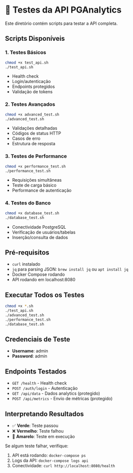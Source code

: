 # 🧪 Testes da API PGAnalytics

Este diretório contém scripts para testar a API completa.

## Scripts Disponíveis

### 1. Testes Básicos
```bash
chmod +x test_api.sh
./test_api.sh
```
- Health check
- Login/autenticação
- Endpoints protegidos
- Validação de tokens

### 2. Testes Avançados
```bash
chmod +x advanced_test.sh
./advanced_test.sh
```
- Validações detalhadas
- Códigos de status HTTP
- Casos de erro
- Estrutura de resposta

### 3. Testes de Performance
```bash
chmod +x performance_test.sh
./performance_test.sh
```
- Requisições simultâneas
- Teste de carga básico
- Performance de autenticação

### 4. Testes do Banco
```bash
chmod +x database_test.sh
./database_test.sh
```
- Conectividade PostgreSQL
- Verificação de usuários/tabelas
- Inserção/consulta de dados

## Pré-requisitos

- `curl` instalado
- `jq` para parsing JSON: `brew install jq` ou `apt install jq`
- Docker Compose rodando
- API rodando em localhost:8080

## Executar Todos os Testes

```bash
chmod +x *.sh
./test_api.sh
./advanced_test.sh
./performance_test.sh
./database_test.sh
```

## Credenciais de Teste

- **Username**: admin
- **Password**: admin

## Endpoints Testados

- `GET /health` - Health check
- `POST /auth/login` - Autenticação
- `GET /api/data` - Dados analytics (protegido)
- `POST /api/metrics` - Envio de métricas (protegido)

## Interpretando Resultados

- ✅ **Verde**: Teste passou
- ❌ **Vermelho**: Teste falhou
- 🔄 **Amarelo**: Teste em execução

Se algum teste falhar, verifique:
1. API está rodando: `docker-compose ps`
2. Logs da API: `docker-compose logs api`
3. Conectividade: `curl http://localhost:8080/health`
